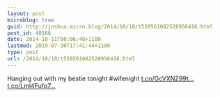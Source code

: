 ```yaml
---
layout: post
microblog: true
guid: http://joshua.micro.blog/2014/10/10/t520561082528956416.html
post_id: 40166
date: 2014-10-11T00:06:48+1100
lastmod: 2019-07-30T17:41:44+1100
type: post
url: /2014/10/10/t520561082528956416.html
---
```

Hanging out with my bestie tonight #wifenight [t.co/GcVXNZ99t...](http://t.co/GcVXNZ99tt) [t.co/Lml4Fufp7...](http://t.co/Lml4Fufp7l)
